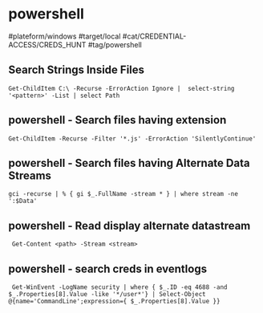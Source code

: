 # powershell

#plateform/windows #target/local #cat/CREDENTIAL-ACCESS/CREDS_HUNT #tag/powershell 

## Search Strings Inside Files
```
Get-ChildItem C:\ -Recurse -ErrorAction Ignore |  select-string '<pattern>' -List | select Path
```

## powershell -  Search files having extension
```
Get-ChildItem -Recurse -Filter '*.js' -ErrorAction 'SilentlyContinue' 
```

## powershell -  Search files having Alternate Data Streams
```
gci -recurse | % { gi $_.FullName -stream * } | where stream -ne ':$Data'
```

## powershell -  Read display alternate datastream
```
 Get-Content <path> -Stream <stream>
```


## powershell -  search creds in eventlogs
```
 Get-WinEvent -LogName security | where { $_.ID -eq 4688 -and $_.Properties[8].Value -like '*/user*'} | Select-Object @{name='CommandLine';expression={ $_.Properties[8].Value }}
```